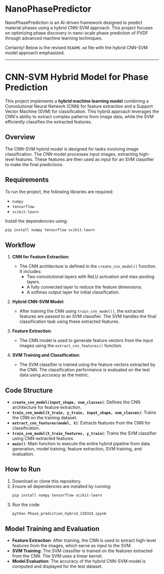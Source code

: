 # NanoPhasePredictor
NanoPhasePrediction is an AI-driven framework designed to predict material phases using a hybrid CNN-SVM approach. This project focuses on optimizing phase discovery in nano-scale phase prediction of PVDF through advanced machine learning techniques.

Certainly! Below is the revised `README.md` file with the hybrid CNN-SVM model approach emphasized.

---

# CNN-SVM Hybrid Model for Phase Prediction

This project implements a **hybrid machine learning model** combining a Convolutional Neural Network (CNN) for feature extraction and a Support Vector Machine (SVM) for classification. This hybrid approach leverages the CNN's ability to extract complex patterns from image data, while the SVM efficiently classifies the extracted features.

## Overview
The CNN-SVM hybrid model is designed for tasks involving image classification. The CNN model processes input images, extracting high-level features. These features are then used as input for an SVM classifier to make the final predictions.

## Requirements
To run the project, the following libraries are required:
- `numpy`
- `tensorflow`
- `scikit-learn`

Install the dependencies using:
```bash
pip install numpy tensorflow scikit-learn
```

## Workflow

1. **CNN for Feature Extraction**:
   - The CNN architecture is defined in the `create_cnn_model()` function. It includes:
     - Two convolutional layers with ReLU activation and max-pooling layers.
     - A fully connected layer to reduce the feature dimensions.
     - A softmax output layer for initial classification.

2. **Hybrid CNN-SVM Model**:
   - After training the CNN using `train_cnn_model()`, the extracted features are passed to an SVM classifier. The SVM handles the final classification task using these extracted features.
   
3. **Feature Extraction**:
   - The CNN model is used to generate feature vectors from the input images using the `extract_cnn_features()` function.

4. **SVM Training and Classification**:
   - The SVM classifier is trained using the feature vectors extracted by the CNN. The classification performance is evaluated on the test data using accuracy as the metric.

## Code Structure

- **`create_cnn_model(input_shape, num_classes)`**: Defines the CNN architecture for feature extraction.
- **`train_cnn_model(X_train, y_train, input_shape, num_classes)`**: Trains the CNN on the training dataset.
- **`extract_cnn_features(model, X)`**: Extracts features from the CNN for classification.
- **`train_svm_model(X_train_features, y_train)`**: Trains the SVM classifier using CNN-extracted features.
- **`main()`**: Main function to execute the entire hybrid pipeline from data generation, model training, feature extraction, SVM training, and evaluation.

## How to Run

1. Download or clone this repository.
2. Ensure all dependencies are installed by running:
   ```bash
   pip install numpy tensorflow scikit-learn
   ```
3. Run the code:
   ```bash
   python Phase_prediction_hybrid_210324.ipynb
   ```

## Model Training and Evaluation

- **Feature Extraction**: After training, the CNN is used to extract high-level features from the images, which serve as input to the SVM.
- **SVM Training**: The SVM classifier is trained on the features extracted from the CNN. The SVM uses a linear kernel.
- **Model Evaluation**: The accuracy of the hybrid CNN-SVM model is computed and displayed for the test dataset.


